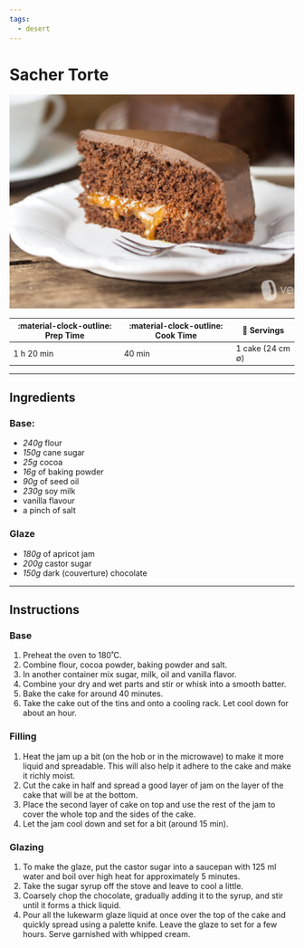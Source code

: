```yaml
---
tags:
  - desert
---
```


# Sacher Torte


![image](image.jpg)

| :material-clock-outline: Prep Time | :material-clock-outline: Cook Time | :fork_and_knife: Servings |
|------------------------------------|------------------------------------|---------------------------|
| 1 h 20 min                         | 40 min                             | 1 cake (24 cm ∅)          |

---

## Ingredients

### Base:

- _240g_ flour
- _150g_ cane sugar
- _25g_ cocoa
- _16g_ of baking powder
- _90g_ of seed oil
- _230g_ soy milk
- vanilla flavour
- a pinch of salt

### Glaze

- _180g_ of apricot jam
- _200g_ castor sugar
- _150g_ dark (couverture) chocolate

---

## Instructions

### Base

1. Preheat the oven to 180˚C.
2. Combine flour, cocoa powder, baking powder and salt.
3. In another container mix sugar, milk, oil and vanilla flavor.
4. Combine your dry and wet parts and stir or whisk into a smooth batter.
5. Bake the cake for around 40 minutes.
6. Take the cake out of the tins and onto a cooling rack. Let cool down for about an hour.

### Filling

1. Heat the jam up a bit (on the hob or in the microwave) to make it more liquid and spreadable. This will also help it adhere to the cake and make it richly moist.
2. Cut the cake in half and spread a good layer of jam on the layer of the cake that will be at the bottom.
3. Place the second layer of cake on top and use the rest of the jam to cover the whole top and the sides of the cake.
4. Let the jam cool down and set for a bit (around 15 min).

### Glazing

1. To make the glaze, put the castor sugar into a saucepan with 125 ml water and boil over high heat for approximately 5 minutes.
2. Take the sugar syrup off the stove and leave to cool a little.
3. Coarsely chop the chocolate, gradually adding it to the syrup, and stir until it forms a thick liquid.
4. Pour all the lukewarm glaze liquid at once over the top of the cake and quickly spread using a palette knife. Leave the glaze to set for a few hours. Serve garnished with whipped cream.
